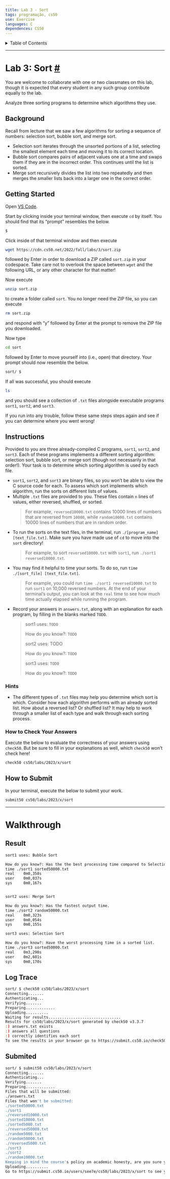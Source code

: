 ```yaml
---
title: Lab 3 - Sort
tags: programação, cs50
use: Exercise
languages: C
dependences: CS50
---
```


<details> <summary>Table of Contents</summary>

- [Lab 3: Sort #](#lab-3-sort-)
  - [Background](#background)
  - [Getting Started](#getting-started)
  - [Instructions](#instructions)
    - [Hints](#hints)
    - [How to Check Your Answers](#how-to-check-your-answers)
  - [How to Submit](#how-to-submit)
- [Walkthrough](#walkthrough)
  - [Result](#result)
  - [Log Trace](#log-trace)
  - [Submited](#submited)

</details>

---

# Lab 3: Sort [#](https://cs50.harvard.edu/x/2023/labs/3/#lab-3-sort#lab-3-sort)

You are welcome to collaborate with one or two classmates on this lab, though it is expected that every student in any such group contribute equally to the lab.

Analyze three sorting programs to determine which algorithms they use.

## Background

Recall from lecture that we saw a few algorithms for sorting a sequence of numbers: selection sort, bubble sort, and merge sort.

-   Selection sort iterates through the unsorted portions of a list, selecting the smallest element each time and moving it to its correct location.
-   Bubble sort compares pairs of adjacent values one at a time and swaps them if they are in the incorrect order. This continues until the list is sorted.
-   Merge sort recursively divides the list into two repeatedly and then merges the smaller lists back into a larger one in the correct order.

## Getting Started

Open [VS Code](https://code.cs50.io/).

Start by clicking inside your terminal window, then execute `cd` by itself. You should find that its “prompt” resembles the below.

```bash
$
```

Click inside of that terminal window and then execute

```bash
wget https://cdn.cs50.net/2022/fall/labs/3/sort.zip
```

followed by Enter in order to download a ZIP called `sort.zip` in your codespace. Take care not to overlook the space between `wget` and the following URL, or any other character for that matter!

Now execute

```bash
unzip sort.zip
```

to create a folder called `sort`. You no longer need the ZIP file, so you can execute

```bash
rm sort.zip
```

and respond with “y” followed by Enter at the prompt to remove the ZIP file you downloaded.

Now type

```bash
cd sort
```

followed by Enter to move yourself into (i.e., open) that directory. Your prompt should now resemble the below.

```bash
sort/ $
```

If all was successful, you should execute

```bash
ls
```

and you should see a collection of `.txt` files alongside executable programs `sort1`, `sort2`, and `sort3`.

If you run into any trouble, follow these same steps steps again and see if you can determine where you went wrong!

## Instructions

Provided to you are three already-compiled C programs, `sort1`, `sort2`, and `sort3`. Each of these programs implements a different sorting algorithm: selection sort, bubble sort, or merge sort (though not necessarily in that order!). Your task is to determine which sorting algorithm is used by each file.

-   `sort1`, `sort2`, and `sort3` are binary files, so you won’t be able to view the C source code for each. To assess which sort implements which algorithm, run the sorts on different lists of values.
-   Multiple `.txt` files are provided to you. These files contain `n` lines of values, either reversed, shuffled, or sorted.
    >   For example, `reversed10000.txt` contains 10000 lines of numbers that are reversed from `10000`, while `random10000.txt` contains 10000 lines of numbers that are in random order.
-   To run the sorts on the text files, in the terminal, run `./[program_name] [text_file.txt]`. Make sure you have made use of `cd` to move into the `sort` directory!
    >   For example, to sort `reversed10000.txt` with `sort1`, run `./sort1 reversed10000.txt`.
-   You may find it helpful to time your sorts. To do so, run `time ./[sort_file] [text_file.txt]`.
    >   For example, you could run `time ./sort1 reversed10000.txt` to run `sort1` on 10,000 reversed numbers. At the end of your terminal’s output, you can look at the `real` time to see how much time actually elapsed while running the program.
-   Record your answers in `answers.txt`, along with an explanation for each program, by filling in the blanks marked `TODO`.
    > sort1 uses: `TODO`
    >
    > How do you know?: `TODO`
    >
    > sort2 uses: TODO
    >
    > How do you know?: `TODO`
    >
    > sort3 uses: `TODO`
    >
    > How do you know?: `TODO`


### Hints

-   The different types of `.txt` files may help you determine which sort is which. Consider how each algorithm performs with an already sorted list. How about a reversed list? Or shuffled list? It may help to work through a smaller list of each type and walk through each sorting process.

### How to Check Your Answers

Execute the below to evaluate the correctness of your answers using `check50`. But be sure to fill in your explanations as well, which `check50` won’t check here!

```bash
check50 cs50/labs/2023/x/sort
```

## How to Submit

In your terminal, execute the below to submit your work.

```bash
submit50 cs50/labs/2023/x/sort
```

---

# Walkthrough

## Result

```txt
sort1 uses: Bubble Sort

How do you know?: Has the the best processing time compared to Selection Sort in a sorted list.
time ./sort1 sorted50000.txt
real    0m0,358s
user    0m0,037s
sys     0m0,167s


sort2 uses: Merge Sort

How do you know?: Has the fastest output time.
time ./sort2 random50000.txt
real    0m0,323s
user    0m0,054s
sys     0m0,155s

sort3 uses: Selection Sort

How do you know?: Have the worst processing time in a sorted list.
time ./sort3 sorted50000.txt
real    0m3,290s
user    0m2,601s
sys     0m0,170s
```

## Log Trace 

```bash
sort/ $ check50 cs50/labs/2023/x/sort
Connecting.......
Authenticating...
Verifying.......
Preparing.............
Uploading..........
Waiting for results................................
Results for cs50/labs/2023/x/sort generated by check50 v3.3.7
:) answers.txt exists
:) answers all questions
:) correctly identifies each sort
To see the results in your browser go to https://submit.cs50.io/check50/###############################
```

## Submited

```bash
sort/ $ submit50 cs50/labs/2023/x/sort
Connecting.......
Authenticating...
Verifying.......
Preparing.............
Files that will be submitted:
./answers.txt
Files that won't be submitted:
./sorted50000.txt
./sort1
./reversed10000.txt
./sorted10000.txt
./sorted5000.txt
./reversed50000.txt
./random5000.txt
./random50000.txt
./reversed5000.txt
./sort3
./sort2
./random10000.txt
Keeping in mind the course's policy on academic honesty, are you sure you want to submit these files (yes/no)? yes
Uploading..........
Go to https://submit.cs50.io/users/see7e/cs50/labs/2023/x/sort to see your results.
```
